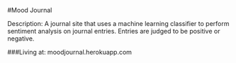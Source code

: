 #Mood Journal

Description: A journal site that uses a machine learning classifier to perform sentiment analysis on journal entries. Entries are judged to be positive or negative.

###Living at: moodjournal.herokuapp.com
